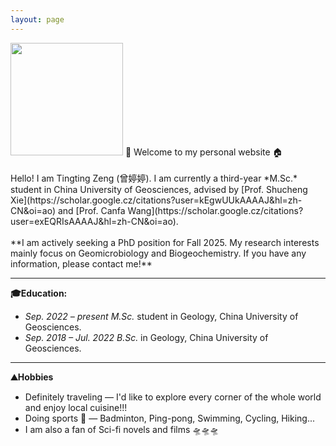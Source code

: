 ```yaml
---
layout: page
---
```

<img src="https://Ting-ttZeng.github.io/Ting.jpg" class="floatpic" width="180" height="180">
🤗 Welcome to my personal website 🏠️<br>
<br>
Hello! I am Tingting Zeng (曾婷婷). I am currently a third-year *M.Sc.* student in China University of Geosciences, advised by [Prof. Shucheng Xie](https://scholar.google.cz/citations?user=kEgwUUkAAAAJ&hl=zh-CN&oi=ao) and  [Prof. Canfa Wang](https://scholar.google.cz/citations?user=exEQRIsAAAAJ&hl=zh-CN&oi=ao). <br>
<br>
**I am actively seeking a PhD position for Fall 2025. My research interests mainly focus on Geomicrobiology and Biogeochemistry. If you have any information, please contact me!**


---
**🎓️Education:**
- _Sep. 2022 – present_      _M.Sc._ student in Geology, China University of Geosciences. 
- _Sep. 2018 – Jul. 2022_    _B.Sc._ in Geology, China University of Geosciences.

---
**⛰️Hobbies**

- Definitely traveling — I'd like to explore every corner of the whole world and enjoy local cuisine!!!
- Doing sports 🫶 — Badminton, Ping-pong, Swimming, Cycling, Hiking...
- I am also a fan of Sci-fi novels and films 🛸🛸🛸